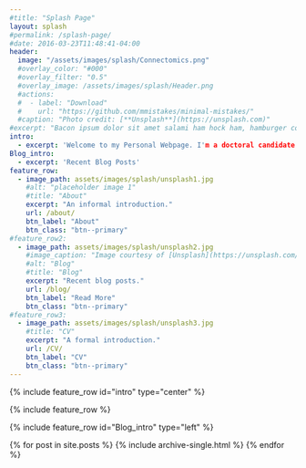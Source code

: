 ```yaml
---
#title: "Splash Page"
layout: splash
#permalink: /splash-page/
#date: 2016-03-23T11:48:41-04:00
header:
  image: "/assets/images/splash/Connectomics.png"
  #overlay_color: "#000"
  #overlay_filter: "0.5"
  #overlay_image: /assets/images/splash/Header.png
  #actions:
  #  - label: "Download"
  #    url: "https://github.com/mmistakes/minimal-mistakes/"
  #caption: "Photo credit: [**Unsplash**](https://unsplash.com)"
#excerpt: "Bacon ipsum dolor sit amet salami ham hock ham, hamburger corned beef short ribs kielbasa biltong t-bone drumstick tri-tip tail sirloin pork chop."
intro:
  - excerpt: 'Welcome to my Personal Webpage. I'm a doctoral candidate at UC Irvine where i've been studying the neurobiology of human language using Magnetic Resonance Imaging. In addition, as of December 2019, I will be working full-time for a fantastic medical technology startup, Synaptive Medical, whose principal aim is to improve neurosurgical patient outcomes using cutting edge imaging and robotics platforms in the operating room.'
Blog_intro:
  - excerpt: 'Recent Blog Posts'
feature_row:
  - image_path: assets/images/splash/unsplash1.jpg
    #alt: "placeholder image 1"
    #title: "About"
    excerpt: "An informal introduction."
    url: /about/
    btn_label: "About"
    btn_class: "btn--primary"
#feature_row2:
  - image_path: assets/images/splash/unsplash2.jpg
    #image_caption: "Image courtesy of [Unsplash](https://unsplash.com/)"
    #alt: "Blog"
    #title: "Blog"
    excerpt: "Recent blog posts."
    url: /blog/
    btn_label: "Read More"
    btn_class: "btn--primary"
#feature_row3:
  - image_path: assets/images/splash/unsplash3.jpg
    #title: "CV"
    excerpt: "A formal introduction."
    url: /CV/
    btn_label: "CV"
    btn_class: "btn--primary"
---
```


{% include feature_row id="intro" type="center" %}

{% include feature_row %}

{% include feature_row id="Blog_intro" type="left" %}

{% for post in site.posts %}
    {% include archive-single.html %}
{% endfor %}

<!-- {% include feature_row id="feature_row" type="left" %}
{% include feature_row id="feature_row2" type="right" %}
{% include feature_row id="feature_row3" type="left" %} -->
